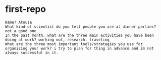 # first-repo


    Name? Atousa
    What kind of scientist do you tell people you are at dinner parties? not a good one
    In the past month, what are the three main activities you have been doing at work? working out, research, traveling
    What are the three most important tools/strategies you use for organizing your work? i try to plan for thing in advance and im not always successful in it.

